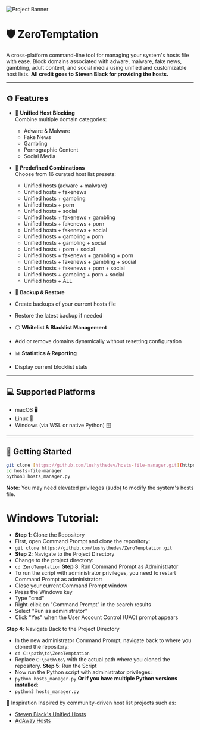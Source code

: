 ![Project Banner](https://images2.imgbox.com/e4/5b/QRHjv9bR_o.png)

# 🛡️ ZeroTemptation

A cross-platform command-line tool for managing your system's hosts file with ease. Block domains associated with adware, malware, fake news, gambling, adult content, and social media using unified and customizable host lists. **All credit goes to Steven Black for providing the hosts.**

---

## ⚙️ Features

- 🔐 **Unified Host Blocking**  
  Combine multiple domain categories:
  - Adware & Malware
  - Fake News
  - Gambling
  - Pornographic Content
  - Social Media

- 🧩 **Predefined Combinations**  
  Choose from 16 curated host list presets:
  - Unified hosts (adware + malware)                  
  - Unified hosts + fakenews                          
  - Unified hosts + gambling                          
  - Unified hosts + porn                              
  - Unified hosts + social                            
  - Unified hosts + fakenews + gambling               
  - Unified hosts + fakenews + porn                   
  - Unified hosts + fakenews + social                 
  - Unified hosts + gambling + porn                   
  - Unified hosts + gambling + social                 
  - Unified hosts + porn + social                     
  - Unified hosts + fakenews + gambling + porn        
  - Unified hosts + fakenews + gambling + social      
  - Unified hosts + fakenews + porn + social          
  - Unified hosts + gambling + porn + social          
  - Unified hosts + ALL

- 💾 **Backup & Restore**  
- Create backups of your current hosts file  
- Restore the latest backup if needed

- ⚪ **Whitelist & Blacklist Management**  
- Add or remove domains dynamically without resetting configuration

- 📊 **Statistics & Reporting**  
- Display current blocklist stats

---

## 💻 Supported Platforms

- macOS 🖥️  
- Linux 🐧  
- Windows (via WSL or native Python) 🪟  

---

## 🚀 Getting Started

```bash
git clone [https://github.com/lushythedev/hosts-file-manager.git](https://github.com/lushythedev/ZeroTemptation.git)
cd hosts-file-manager
python3 hosts_manager.py
```
**Note**: You may need elevated privileges (sudo) to modify the system's hosts file.

# Windows Tutorial:
  - **Step 1**: Clone the Repository
  - First, open Command Prompt and clone the repository:
  - `git clone https://github.com/lushythedev/ZeroTemptation.git`
  - **Step 2**: Navigate to the Project Directory
  - Change to the project directory:
  - `cd ZeroTemptation`
**Step 3**: Run Command Prompt as Administrator
  - To run the script with administrator privileges, you need to restart Command Prompt as administrator:
  - Close your current Command Prompt window
  - Press the Windows key
  - Type "cmd"
  - Right-click on "Command Prompt" in the search results
  - Select "Run as administrator"
  - Click "Yes" when the User Account Control (UAC) prompt appears

**Step 4**: Navigate Back to the Project Directory
  - In the new administrator Command Prompt, navigate back to where you cloned the repository:
  - `cd C:\path\to\ZeroTemptation`
  - Replace `C:\path\to\` with the actual path where you cloned the repository.
**Step 5**: Run the Script
  - Now run the Python script with administrator privileges:
  - `python hosts_manager.py`
**Or if you have multiple Python versions installed**:
  - `python3 hosts_manager.py`

🧠 Inspiration
Inspired by community-driven host list projects such as:
- [Steven Black's Unified Hosts](https://github.com/lushythedev/ZeroTemptation.git)
- [AdAway Hosts](https://github.com/AdAway/adaway.github.io/)
